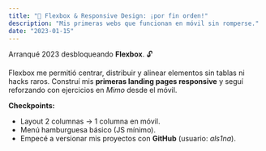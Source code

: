 ```yaml
---
title: "📱 Flexbox & Responsive Design: ¡por fin orden!"
description: "Mis primeras webs que funcionan en móvil sin romperse."
date: "2023-01-15"
---
```

Arranqué 2023 desbloqueando **Flexbox**. 🔓

Flexbox me permitió centrar, distribuir y alinear elementos sin tablas ni hacks raros. Construí mis **primeras landing pages responsive** y seguí reforzando con ejercicios en *Mimo* desde el móvil.

**Checkpoints:**
- Layout 2 columnas → 1 columna en móvil.
- Menú hamburguesa básico (JS mínimo).
- Empecé a versionar mis proyectos con **GitHub** (usuario: *als1na*).
